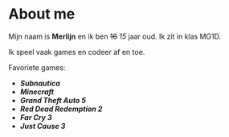 # About me

Mijn naam is **Merlijn** en ik ben ~~16~~ *15* jaar oud. Ik zit in klas MG1D.

Ik speel vaak games en codeer af en toe.

Favoriete games:
- **_Subnautica_**
- **_Minecraft_**
- **_Grand Theft Auto 5_**
- **_Red Dead Redemption 2_**
- **_Far Cry 3_**
- **_Just Cause 3_**
